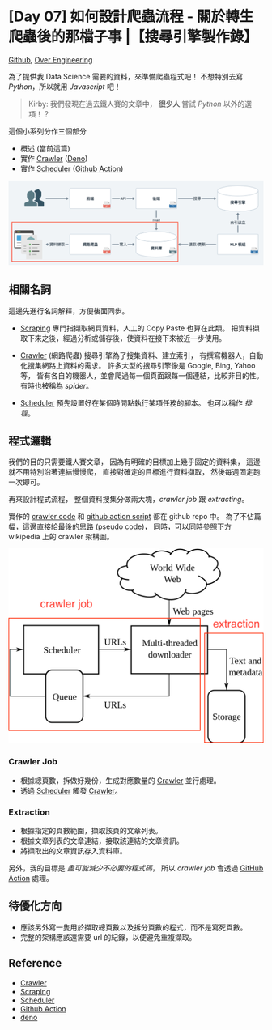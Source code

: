 # [Day 07] 如何設計爬蟲流程 - 關於轉生爬蟲後的那檔子事 |【搜尋引擎製作錄】

[Github], [Over Engineering]

為了提供我 Data Science 需要的資料，來準備爬蟲程式吧！
不想特別去寫 _Python_，所以就用 _Javascript_ 吧！

> Kirby: 我們發現在過去鐵人賽的文章中，
> **很少人** 嘗試 _Python_ 以外的選項！？

這個小系列分作三個部分
- 概述 (當前這篇)
- 實作 [Crawler] ([Deno])
- 實作 [Scheduler] ([Github Action])

![architecture](https://raw.githubusercontent.com/over-engineering-run/over-engineering-articles/main/resources/day07-01-architecture-zh.png)


## 相關名詞
這邊先進行名詞解釋，方便後面同步。

- [Scraping]
  專門指擷取網頁資料，人工的 Copy Paste 也算在此類。
  把資料擷取下來之後，經過分析或儲存後，使資料在接下來被近一步使用。

- [Crawler] (網路爬蟲)
  搜尋引擎為了搜集資料、建立索引，
  有撰寫機器人，自動化搜集網路上資料的需求。
  許多大型的搜尋引擎像是 Google, Bing, Yahoo 等，
  皆有各自的機器人，並會爬過每一個頁面跟每一個連結，比較非目的性。
  有時也被稱為 _spider_。

- [Scheduler]
  預先設置好在某個時間點執行某項任務的腳本。
  也可以稱作 _排程_。


## 程式邏輯

我們的目的只需要鐵人賽文章，
因為有明確的目標加上幾乎固定的資料集，
這邊就不用特別沿著連結慢慢爬，
直接對確定的目標進行資料擷取，
然後每週固定跑一次即可。

再來設計程式流程，
整個資料搜集分做兩大塊，_crawler job_ 跟 _extracting_。

實作的 [crawler code] 和 [github action script] 都在 github repo 中。
為了不佔篇幅，這邊直接給最後的思路 (pseudo code)，
同時，可以同時參照下方 wikipedia 上的 crawler 架構圖。

![architecture](https://raw.githubusercontent.com/over-engineering-run/over-engineering-articles/main/resources/day07-02-architecture.svg.png)

### Crawler Job
- 根據總頁數，拆做好幾份，生成對應數量的 [Crawler] 並行處理。
- 透過 [Scheduler] 觸發 [Crawler]。

### Extraction
- 根據指定的頁數範圍，擷取該頁的文章列表。
- 根據文章列表的文章連結，接取該連結的文章資訊。
- 將擷取出的文章資訊存入資料庫。

另外，我的目標是 _盡可能減少不必要的程式碼_，
所以 _crawler job_ 會透過 [GitHub Action] 處理。


## 待優化方向
- 應該另外寫一隻用於擷取總頁數以及拆分頁數的程式，而不是寫死頁數。
- 完整的架構應該還需要 url 的紀錄，以便避免重複擷取。


## Reference
- [Crawler]
- [Scraping]
- [Scheduler]
- [Github Action]
- [deno]

[Github]: https://github.com/over-engineering-ru
[Over Engineering]: https://over-engineering-frontend.fly.dev/
[Crawler]: https://en.wikipedia.org/wiki/Web_crawler
[Scraping]: https://en.wikipedia.org/wiki/Web_scraping
[Scheduler]: https://en.wikipedia.org/wiki/Scheduling_(computing)
[crawler code]: https://github.com/over-engineering-run/over-engineering/tree/main/crawler
[github action script]: https://github.com/over-engineering-run/over-engineering/tree/main/.github
[Github Action]: https://github.com/features/actions
[deno]: https://deno.land/
